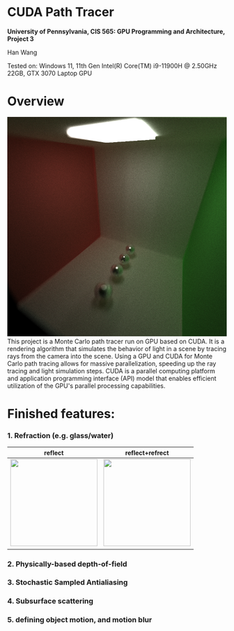 CUDA Path Tracer
================

**University of Pennsylvania, CIS 565: GPU Programming and Architecture, Project 3**

Han Wang

Tested on: Windows 11, 11th Gen Intel(R) Core(TM) i9-11900H @ 2.50GHz 22GB, GTX 3070 Laptop GPU

# Overview
![Unlock FPS](img/cornell.2023-09-29_13-31-12z.1734samp.png)
This project is a Monte Carlo path tracer run on GPU based on CUDA. It is a rendering algorithm that simulates the behavior of light in a scene by tracing rays from the camera into the scene. Using a GPU and CUDA for Monte Carlo path tracing allows for massive parallelization, speeding up the ray tracing and light simulation steps. CUDA is a parallel computing platform and application programming interface (API) model that enables efficient utilization of the GPU's parallel processing capabilities.




# Finished features:

### 1. Refraction (e.g. glass/water)
|reflect|reflect+refrect|
|:-----:|:-----:|
|<img src="https://github.com/Ibm510000/Project3-CUDA-Path-Tracer/blob/main/img/cornell.2023-09-29_09-07-59z.1028samp.png" width="200" height="200">|<img src="https://github.com/Ibm510000/Project3-CUDA-Path-Tracer/blob/main/img/cornell.2023-09-29_09-07-59z.1028samp.png" width="200" height="200">

### 2. Physically-based depth-of-field



### 3. Stochastic Sampled Antialiasing



### 4. Subsurface scattering



### 5. defining object motion, and motion blur

